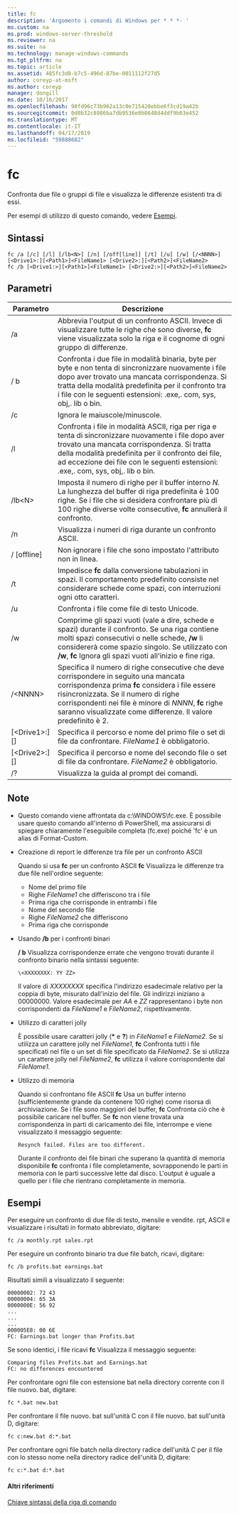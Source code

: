 ```yaml
---
title: fc
description: 'Argomento i comandi di Windows per * * *- '
ms.custom: na
ms.prod: windows-server-threshold
ms.reviewer: na
ms.suite: na
ms.technology: manage-windows-commands
ms.tgt_pltfrm: na
ms.topic: article
ms.assetid: 485fc3d8-b7c5-496d-87be-0011112f27d5
author: coreyp-at-msft
ms.author: coreyp
manager: dongill
ms.date: 10/16/2017
ms.openlocfilehash: 98fd96c73b962a13c0e715420ebbe6f3cd19a42b
ms.sourcegitcommit: 0d0b32c8986ba7db9536e0b8648d4ddf9b03e452
ms.translationtype: MT
ms.contentlocale: it-IT
ms.lasthandoff: 04/17/2019
ms.locfileid: "59888682"
---
```

# <a name="fc"></a>fc



Confronta due file o gruppi di file e visualizza le differenze esistenti tra di essi.

Per esempi di utilizzo di questo comando, vedere [Esempi](#BKMK_examples).

## <a name="syntax"></a>Sintassi

```
fc /a [/c] [/l] [/lb<N>] [/n] [/off[line]] [/t] [/u] [/w] [/<NNNN>] [<Drive1>:][<Path1>]<FileName1> [<Drive2>:][<Path2>]<FileName2>
fc /b [<Drive1:>][<Path1>]<FileName1> [<Drive2:>][<Path2>]<FileName2>
```

## <a name="parameters"></a>Parametri

|Parametro|Descrizione|
|---------|-----------|
|/a|Abbrevia l'output di un confronto ASCII. Invece di visualizzare tutte le righe che sono diverse, **fc** viene visualizzata solo la riga e il cognome di ogni gruppo di differenze.|
|/ b|Confronta i due file in modalità binaria, byte per byte e non tenta di sincronizzare nuovamente i file dopo aver trovato una mancata corrispondenza. Si tratta della modalità predefinita per il confronto tra i file con le seguenti estensioni: .exe,. com, sys, obj,. lib o bin.|
|/c|Ignora le maiuscole/minuscole.|
|/l|Confronta i file in modalità ASCII, riga per riga e tenta di sincronizzare nuovamente i file dopo aver trovato una mancata corrispondenza. Si tratta della modalità predefinita per il confronto dei file, ad eccezione dei file con le seguenti estensioni: .exe,. com, sys, obj,. lib o bin.|
|/lb\<N>|Imposta il numero di righe per il buffer interno *N*. La lunghezza del buffer di riga predefinita è 100 righe. Se i file che si desidera confrontare più di 100 righe diverse volte consecutive, **fc** annullerà il confronto.|
|/n|Visualizza i numeri di riga durante un confronto ASCII.|
|/ [offline]|Non ignorare i file che sono impostato l'attributo non in linea.|
|/t|Impedisce **fc** dalla conversione tabulazioni in spazi. Il comportamento predefinito consiste nel considerare schede come spazi, con interruzioni ogni otto caratteri.|
|/u|Confronta i file come file di testo Unicode.|
|/w|Comprime gli spazi vuoti (vale a dire, schede e spazi) durante il confronto. Se una riga contiene molti spazi consecutivi o nelle schede, **/w** li considererà come spazio singolo. Se utilizzato con **/w**, **fc** Ignora gli spazi vuoti all'inizio e fine riga.|
|/\<NNNN>|Specifica il numero di righe consecutive che deve corrispondere in seguito una mancata corrispondenza prima **fc** considera i file essere risincronizzata. Se il numero di righe corrispondenti nei file è minore di *NNNN*, **fc** righe saranno visualizzate come differenze. Il valore predefinito è 2.|
|[\<Drive1>:][<Path1>]<FileName1>|Specifica il percorso e nome del primo file o set di file da confrontare. *FileName1* è obbligatorio.|
|[\<Drive2>:][<Path2>]<FileName2>|Specifica il percorso e nome del secondo file o set di file da confrontare. *FileName2* è obbligatorio.|
|/?|Visualizza la guida al prompt dei comandi.|

## <a name="remarks"></a>Note

-   Questo comando viene affrontata da c:\WINDOWS\fc.exe. È possibile usare questo comando all'interno di PowerShell, ma assicurarsi di spiegare chiaramente l'eseguibile completa (fc.exe) poiché 'fc' è un alias di Format-Custom.

-   Creazione di report le differenze tra file per un confronto ASCII

    Quando si usa **fc** per un confronto ASCII **fc** Visualizza le differenze tra due file nell'ordine seguente:  
    -   Nome del primo file
    -   Righe *FileName1* che differiscono tra i file
    -   Prima riga che corrisponde in entrambi i file
    -   Nome del secondo file
    -   Righe *FileName2* che differiscono
    -   Prima riga che corrisponde
-   Usando **/b** per i confronti binari

    **/ b** Visualizza corrispondenze errate che vengono trovati durante il confronto binario nella sintassi seguente:

    `\<XXXXXXXX: YY ZZ>`

    Il valore di *XXXXXXXX* specifica l'indirizzo esadecimale relativo per la coppia di byte, misurato dall'inizio del file. Gli indirizzi iniziano a 00000000. Valore esadecimale per *AA* e *ZZ* rappresentano i byte non corrispondenti da *FileName1* e *FileName2*, rispettivamente.
-   Utilizzo di caratteri jolly

    È possibile usare caratteri jolly (**&#42;** e **?**) in *FileName1* e *FileName2*. Se si utilizza un carattere jolly nel *FileName1*, **fc** Confronta tutti i file specificati nel file o un set di file specificato da *FileName2*. Se si utilizza un carattere jolly nel *FileName2*, **fc** utilizza il valore corrispondente dal *FileName1*.
-   Utilizzo di memoria

    Quando si confrontano file ASCII **fc** Usa un buffer interno (sufficientemente grande da contenere 100 righe) come risorsa di archiviazione. Se i file sono maggiori del buffer, **fc** Confronta ciò che è possibile caricare nel buffer. Se **fc** non viene trovata una corrispondenza in parti di caricamento dei file, interrompe e viene visualizzato il messaggio seguente:

    `Resynch failed. Files are too different.`

    Durante il confronto dei file binari che superano la quantità di memoria disponibile **fc** confronta i file completamente, sovrapponendo le parti in memoria con le parti successive lette dal disco. L'output è uguale a quello per i file che rientrano completamente in memoria.

## <a name="BKMK_examples"></a>Esempi

Per eseguire un confronto di due file di testo, mensile e vendite. rpt, ASCII e visualizzare i risultati in formato abbreviato, digitare:
```
fc /a monthly.rpt sales.rpt 
```
Per eseguire un confronto binario tra due file batch, ricavi, digitare:
```
fc /b profits.bat earnings.bat
```
Risultati simili a visualizzato il seguente:
```
00000002: 72 43
00000004: 65 3A
0000000E: 56 92
...
...
...
000005E8: 00 6E
FC: Earnings.bat longer than Profits.bat
```
Se sono identici, i file ricavi **fc** Visualizza il messaggio seguente:
```
Comparing files Profits.bat and Earnings.bat
FC: no differences encountered
```
Per confrontare ogni file con estensione bat nella directory corrente con il file nuovo. bat, digitare:
```
fc *.bat new.bat
```
Per confrontare il file nuovo. bat sull'unità C con il file nuovo. bat sull'unità D, digitare:
```
fc c:new.bat d:*.bat
```
Per confrontare ogni file batch nella directory radice dell'unità C per il file con lo stesso nome nella directory radice dell'unità D, digitare:
```
fc c:*.bat d:*.bat
```

#### <a name="additional-references"></a>Altri riferimenti

[Chiave sintassi della riga di comando](command-line-syntax-key.md)
